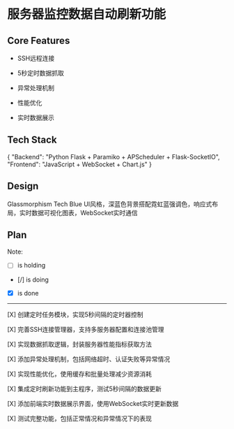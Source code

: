 # 服务器监控数据自动刷新功能

## Core Features

- SSH远程连接

- 5秒定时数据抓取

- 异常处理机制

- 性能优化

- 实时数据展示

## Tech Stack

{
  "Backend": "Python Flask + Paramiko + APScheduler + Flask-SocketIO",
  "Frontend": "JavaScript + WebSocket + Chart.js"
}

## Design

Glassmorphism Tech Blue UI风格，深蓝色背景搭配霓虹蓝强调色，响应式布局，实时数据可视化图表，WebSocket实时通信

## Plan

Note: 

- [ ] is holding
- [/] is doing
- [X] is done

---

[X] 创建定时任务模块，实现5秒间隔的定时器控制

[X] 完善SSH连接管理器，支持多服务器配置和连接池管理

[X] 实现数据抓取逻辑，封装服务器性能指标获取方法

[X] 添加异常处理机制，包括网络超时、认证失败等异常情况

[X] 实现性能优化，使用缓存和批量处理减少资源消耗

[X] 集成定时刷新功能到主程序，测试5秒间隔的数据更新

[X] 添加前端实时数据展示界面，使用WebSocket实时更新数据

[X] 测试完整功能，包括正常情况和异常情况下的表现
